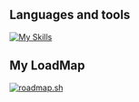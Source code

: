 ## Languages and tools
[![My Skills](https://skillicons.dev/icons?i=js,jest,ts,nodejs,html,css,jquery,git,github,vscode,postman,docker&perline=6)](https://skillicons.dev)

## My LoadMap
[![roadmap.sh](https://api.roadmap.sh/v1-badge/wide/648da263779070ae6247dbda?variant=light&roadmaps=frontend%2Cfull-stack%2Cbackend)](https://roadmap.sh)
